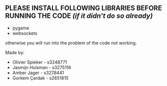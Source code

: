 ## **PLEASE INSTALL FOLLOWING LIBRARIES BEFORE RUNNING THE CODE** _(if it didn't do so already)_

- pygame 
- websockets

otherwise you will run into the problem of the code not working. 


Made by: 
- Olivier Spieker - s3248771
- Jasmijn Huisman - s3275116
- Amber Jager - s3278441
- Gorkem Çardak - s2651815
